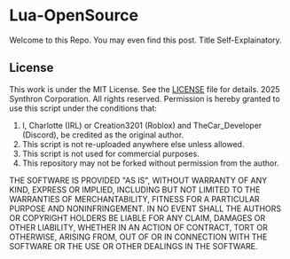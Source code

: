 # Lua-OpenSource
Welcome to this Repo. You may even find this post.
Title Self-Explainatory.


## License
This work is under the MIT License. See the [LICENSE](./LICENSE) file for details.
2025 Synthron Corporation. All rights reserved.
Permission is hereby granted to use this script under the conditions that:
1. I, Charlotte (IRL) or Creation3201 (Roblox) and TheCar_Developer (Discord), be credited as the original author.
2. This script is not re-uploaded anywhere else unless allowed.
3. This script is not used for commercial purposes.
4. This repository may not be forked without permission from the author.

THE SOFTWARE IS PROVIDED "AS IS", WITHOUT WARRANTY OF ANY KIND, EXPRESS OR IMPLIED, INCLUDING BUT NOT LIMITED TO THE WARRANTIES OF MERCHANTABILITY, FITNESS FOR A PARTICULAR PURPOSE AND NONINFRINGEMENT. IN NO EVENT SHALL THE AUTHORS OR COPYRIGHT HOLDERS BE LIABLE FOR ANY CLAIM, DAMAGES OR OTHER LIABILITY, WHETHER IN AN ACTION OF CONTRACT, TORT OR OTHERWISE, ARISING FROM, OUT OF OR IN CONNECTION WITH THE SOFTWARE OR THE USE OR OTHER DEALINGS IN THE SOFTWARE.
